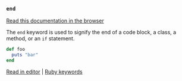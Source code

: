 ### `end`

[Read this documentation in the browser](https://github.com/Shopify/ruby-lsp/blob/main/static_docs/end.md)

The `end` keyword is used to signify the end of a code block, a class, a method, or an `if` statement.

```ruby
def foo
  puts "bar"
end
```

[Read in editor](static_docs/end.md) | [Ruby keywords](https://docs.ruby-lang.org/en/3.3/keywords_rdoc.html)
